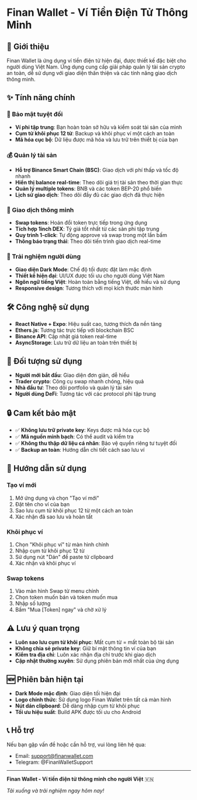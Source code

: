 # Finan Wallet - Ví Tiền Điện Tử Thông Minh

## 🚀 Giới thiệu
Finan Wallet là ứng dụng ví tiền điện tử hiện đại, được thiết kế đặc biệt cho người dùng Việt Nam. Ứng dụng cung cấp giải pháp quản lý tài sản crypto an toàn, dễ sử dụng với giao diện thân thiện và các tính năng giao dịch thông minh.

## ✨ Tính năng chính

### 🔐 Bảo mật tuyệt đối
- **Ví phi tập trung**: Bạn hoàn toàn sở hữu và kiểm soát tài sản của mình
- **Cụm từ khôi phục 12 từ**: Backup và khôi phục ví một cách an toàn
- **Mã hóa cục bộ**: Dữ liệu được mã hóa và lưu trữ trên thiết bị của bạn

### 💰 Quản lý tài sản
- **Hỗ trợ Binance Smart Chain (BSC)**: Giao dịch với phí thấp và tốc độ nhanh
- **Hiển thị balance real-time**: Theo dõi giá trị tài sản theo thời gian thực
- **Quản lý multiple tokens**: BNB và các token BEP-20 phổ biến
- **Lịch sử giao dịch**: Theo dõi đầy đủ các giao dịch đã thực hiện

### 🔄 Giao dịch thông minh
- **Swap tokens**: Hoán đổi token trực tiếp trong ứng dụng
- **Tích hợp 1inch DEX**: Tỷ giá tốt nhất từ các sàn phi tập trung
- **Quy trình 1-click**: Tự động approve và swap trong một lần bấm
- **Thông báo trạng thái**: Theo dõi tiến trình giao dịch real-time

### 🎨 Trải nghiệm người dùng
- **Giao diện Dark Mode**: Chế độ tối được đặt làm mặc định
- **Thiết kế hiện đại**: UI/UX được tối ưu cho người dùng Việt Nam
- **Ngôn ngữ tiếng Việt**: Hoàn toàn bằng tiếng Việt, dễ hiểu và sử dụng
- **Responsive design**: Tương thích với mọi kích thước màn hình

## 🛠 Công nghệ sử dụng
- **React Native + Expo**: Hiệu suất cao, tương thích đa nền tảng
- **Ethers.js**: Tương tác trực tiếp với blockchain BSC
- **Binance API**: Cập nhật giá token real-time
- **AsyncStorage**: Lưu trữ dữ liệu an toàn trên thiết bị

## 🎯 Đối tượng sử dụng
- **Người mới bắt đầu**: Giao diện đơn giản, dễ hiểu
- **Trader crypto**: Công cụ swap nhanh chóng, hiệu quả
- **Nhà đầu tư**: Theo dõi portfolio và quản lý tài sản
- **Người dùng DeFi**: Tương tác với các protocol phi tập trung

## 🔒 Cam kết bảo mật
- ✅ **Không lưu trữ private key**: Keys được mã hóa cục bộ
- ✅ **Mã nguồn minh bạch**: Có thể audit và kiểm tra
- ✅ **Không thu thập dữ liệu cá nhân**: Bảo vệ quyền riêng tư tuyệt đối
- ✅ **Backup an toàn**: Hướng dẫn chi tiết cách sao lưu ví

## 📱 Hướng dẫn sử dụng

### Tạo ví mới
1. Mở ứng dụng và chọn "Tạo ví mới"
2. Đặt tên cho ví của bạn
3. Sao lưu cụm từ khôi phục 12 từ một cách an toàn
4. Xác nhận đã sao lưu và hoàn tất

### Khôi phục ví
1. Chọn "Khôi phục ví" từ màn hình chính
2. Nhập cụm từ khôi phục 12 từ
3. Sử dụng nút "Dán" để paste từ clipboard
4. Xác nhận và khôi phục ví

### Swap tokens
1. Vào màn hình Swap từ menu chính
2. Chọn token muốn bán và token muốn mua
3. Nhập số lượng
4. Bấm "Mua [Token] ngay" và chờ xử lý

## ⚠️ Lưu ý quan trọng
- **Luôn sao lưu cụm từ khôi phục**: Mất cụm từ = mất toàn bộ tài sản
- **Không chia sẻ private key**: Giữ bí mật thông tin ví của bạn
- **Kiểm tra địa chỉ**: Luôn xác nhận địa chỉ trước khi giao dịch
- **Cập nhật thường xuyên**: Sử dụng phiên bản mới nhất của ứng dụng

## 🆕 Phiên bản hiện tại
- **Dark Mode mặc định**: Giao diện tối hiện đại
- **Logo chính thức**: Sử dụng logo Finan Wallet trên tất cả màn hình
- **Nút dán clipboard**: Dễ dàng nhập cụm từ khôi phục
- **Tối ưu hiệu suất**: Build APK được tối ưu cho Android

## 📞 Hỗ trợ
Nếu bạn gặp vấn đề hoặc cần hỗ trợ, vui lòng liên hệ qua:
- Email: support@finanwallet.com
- Telegram: @FinanWalletSupport

---

**Finan Wallet - Ví tiền điện tử thông minh cho người Việt** 🇻🇳

*Tải xuống và trải nghiệm ngay hôm nay!*
